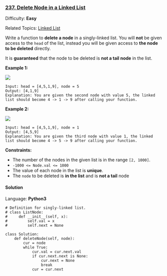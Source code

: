 ### [237\. Delete Node in a Linked List](https://leetcode.com/problems/delete-node-in-a-linked-list/)

Difficulty: **Easy**  

Related Topics: [Linked List](https://leetcode.com/tag/linked-list/)


Write a function to **delete a node** in a singly-linked list. You will **not** be given access to the `head` of the list, instead you will be given access to **the node to be deleted** directly.

It is **guaranteed** that the node to be deleted is **not a tail node** in the list.

**Example 1:**

![](https://assets.leetcode.com/uploads/2020/09/01/node1.jpg)

```
Input: head = [4,5,1,9], node = 5
Output: [4,1,9]
Explanation: You are given the second node with value 5, the linked list should become 4 -> 1 -> 9 after calling your function.
```

**Example 2:**

![](https://assets.leetcode.com/uploads/2020/09/01/node2.jpg)

```
Input: head = [4,5,1,9], node = 1
Output: [4,5,9]
Explanation: You are given the third node with value 1, the linked list should become 4 -> 5 -> 9 after calling your function.
```

**Constraints:**

*   The number of the nodes in the given list is in the range `[2, 1000]`.
*   `-1000 <= Node.val <= 1000`
*   The value of each node in the list is **unique**.
*   The `node` to be deleted is **in the list** and is **not a tail** node


#### Solution

Language: **Python3**

```python3
# Definition for singly-linked list.
# class ListNode:
#     def __init__(self, x):
#         self.val = x
#         self.next = None

class Solution:
    def deleteNode(self, node):
        cur = node
        while True:
            cur.val = cur.next.val
            if cur.next.next is None:
                cur.next = None
                break
            cur = cur.next
            
        
        
```